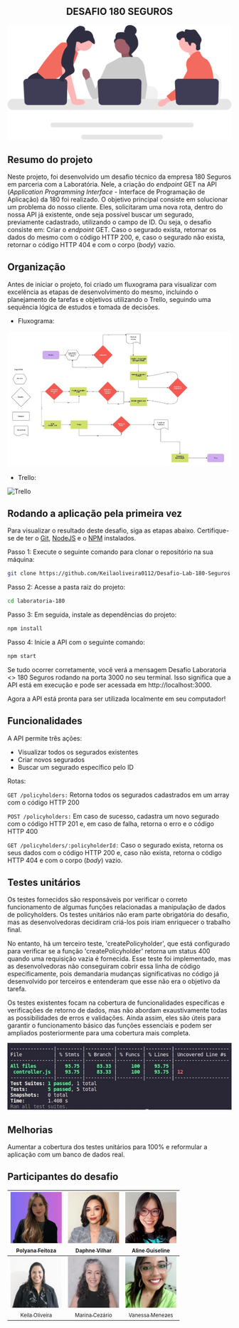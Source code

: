 ## <div align="center"> DESAFIO 180 SEGUROS

![Squad](./resources/squad180S.svg)

</div>


## Resumo do projeto

Neste projeto, foi desenvolvido um desafio técnico da empresa 180 Seguros em parceria com a Laboratória. Nele, a criação do _endpoint_ GET na API (_Application Programming Interface_ -  Interface de Programação de Aplicação) da 180 foi realizado. O objetivo principal consiste em solucionar um problema do nosso cliente. Eles, solicitaram uma nova rota, dentro do nossa API já existente, onde seja possível buscar um segurado, previamente cadastrado, utilizando o campo de ID. Ou seja, o desafio consiste em: Criar o _endpoint_ GET. Caso o segurado exista, retornar os dados do mesmo com o código HTTP 200, e, caso o segurado não exista, retornar o código HTTP 404 e com o corpo (_body_) vazio.


## Organização

Antes de iniciar o projeto, foi criado um fluxograma para visualizar com excelência as etapas de desenvolvimento do mesmo, incluindo o planejamento de tarefas e objetivos utilizando o Trello, seguindo uma sequência lógica de estudos e tomada de decisões.

* Fluxograma:

![Fluxograma](./resources/fluxograma.jpeg)

* Trello: 

![Trello](./resources/trello-180S.gif)

## Rodando a aplicação pela primeira vez

Para visualizar o resultado deste desafio, siga as etapas abaixo. Certifique-se de ter o [Git](https://git-scm.com/), [NodeJS](https://nodejs.org/) e o [NPM](https://www.npmjs.com/) instalados.

Passo 1: Execute o seguinte comando para clonar o repositório na sua máquina:

```bash
git clone https://github.com/Keilaoliveira0112/Desafio-Lab-180-Seguros.git
```

Passo 2: Acesse a pasta raiz do projeto:

```bash
cd laboratoria-180
```

Passo 3: Em seguida, instale as dependências do projeto:

```bash
npm install
```

Passo 4: Inicie a API com o seguinte comando:

```bash
npm start
```

Se tudo ocorrer corretamente, você verá a mensagem Desafio Laboratoria <> 180 Seguros rodando na porta 3000 no seu terminal. Isso significa que a API está em execução e pode ser acessada em http://localhost:3000.

Agora a API está pronta para ser utilizada localmente em seu computador!

## Funcionalidades

A API permite três ações: 
- Visualizar todos os segurados existentes
- Criar novos segurados
- Buscar um segurado específico pelo ID

Rotas:

``GET /policyholders:`` Retorna todos os segurados cadastrados em um array com o código HTTP 200

``POST /policyholders:`` Em caso de sucesso, cadastra um novo segurado com o código HTTP 201 e, em caso de falha, retorna o erro e o código HTTP 400

``GET /policyholders/:policyholderId:`` Caso o segurado exista, retorna os seus dados com o código HTTP 200 e, caso não exista, retorna o código HTTP 404 e com o corpo (_body_) vazio.


## Testes unitários

Os testes fornecidos são responsáveis por verificar o correto funcionamento de algumas funções relacionadas a manipulação de dados de policyholders. Os testes unitários não eram parte obrigatória do desafio, mas as desenvolvedoras decidiram criá-los pois iriam enriquecer o trabalho final.

No entanto, há um terceiro teste, 'createPolicyholder', que está configurado para verificar se a função 'createPolicyholder' retorna um status 400 quando uma requisição vazia é fornecida. Esse teste foi implementado, mas as desenvolvedoras não conseguiram cobrir essa linha de código especificamente, pois demandaria mudanças significativas no código já desenvolvido por terceiros e entenderam que esse não era o objetivo da tarefa.

Os testes existentes focam na cobertura de funcionalidades específicas e verificações de retorno de dados, mas não abordam exaustivamente todas as possibilidades de erros e validações. Ainda assim, eles são úteis para garantir o funcionamento básico das funções essenciais e podem ser ampliados posteriormente para uma cobertura mais completa.

![Tabela](./resources/tabela.jpeg)


## Melhorias

Aumentar a cobertura dos testes unitários para 100% e reformular a aplicação com um banco de dados real.

## Participantes do desafio
<div align="center">

[<img loading="lazy" src="./resources/polyana.jpeg" width=115 height=115><br><sub>Polyana Feitoza</sub>](https://www.linkedin.com/in/polyftza/) |  [<img loading="lazy" src="./resources/daphne.jpeg" width=115 height=115><br><sub>Daphne Vilhar</sub>](https://www.linkedin.com/in/daphnevilhar/) |  [<img loading="lazy" src="./resources/aline.jpeg" width=115 height=115><br><sub>Aline Guiseline</sub>](https://www.linkedin.com/in/alineguiseline/) |
| :---: | :---: | :---: |
| [<img loading="lazy" src="./resources/keila.jpeg" width=115 height=115><br><sub>Keila Oliveira</sub>](https://www.linkedin.com/in/keilaoliveiradev/) |  [<img loading="lazy" src="./resources/marina.jpeg" width=115 height=115><br><sub>Marina Cezário</sub>](https://www.linkedin.com/in/marina-cezario/) |  [<img loading="lazy" src="./resources/vanessa.jpeg" width=115 height=115><br><sub>Vanessa Menezes</sub>](https://www.linkedin.com/in/vanessa-do-nascimento-menezes/)

</div>